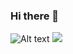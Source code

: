 ### Hi there 👋

![Alt text](https://www.codewars.com/users/whi5k3y/badges/micro)
<img src="https://www.codewars.com/users/whi5k3y/badges/micro">

<!--
**VasiliyKochurko/VasiliyKochurko** is a ✨ _special_ ✨ repository because its `README.md` (this file) appears on your GitHub profile.

Here are some ideas to get you started:

- 🔭 I’m currently working on ...
- 🌱 I’m currently learning ...
- 👯 I’m looking to collaborate on ...
- 🤔 I’m looking for help with ...
- 💬 Ask me about ...
- 📫 How to reach me: ...
- 😄 Pronouns: ...
- ⚡ Fun fact: ...
-->
